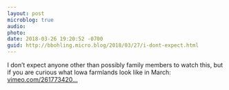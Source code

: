 ```yaml
---
layout: post
microblog: true
audio: 
photo: 
date: 2018-03-26 19:20:52 -0700
guid: http://bbohling.micro.blog/2018/03/27/i-dont-expect.html
---
```

I don’t expect anyone other than possibly family members to watch this, but if you are curious what Iowa farmlands look like in March: [vimeo.com/261773420...](https://vimeo.com/261773420.)
